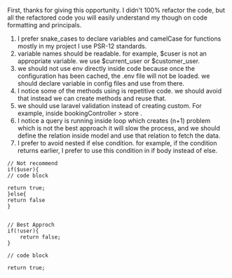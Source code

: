 
First, thanks for giving this opportunity.
I didn't 100% refactor the code,
but all the refactored code you will easily understand my though on code formatting and principals. 

1. I prefer snake_cases to declare variables and camelCase for functions mostly in my project I use PSR-12 standards.
2. variable names should be readable. for example, $cuser is not an appropriate variable. we use $current_user or $customer_user.
2. we should not use env directly inside code because once the configuration has been cached, the .env file will not be loaded. we should declare variable in config files and use from there.
3. I notice some of the methods using is repetitive code. we should avoid that instead we can create methods and reuse that.
4. we should use laravel validation instead of creating custom. For example, inside bookingController > store .
5. I notice a query is running inside loop which creates (n+1) problem which is not the best approach it will slow the process, and we should define the relation inside model and use that relation to fetch the data.
6. I prefer to avoid nested if else condition. for example, if the condition returns earlier, I prefer to use this condition in if body instead of else.

```
// Not recommend
if($user){
// code block

return true;
}else{
return false
}


// Best Approch
if(!user){
    return false;
}

// code block

return true;

